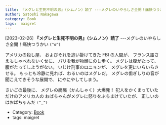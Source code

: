 ```yaml
---
title: 『メグレと生死不明の男』（シムノン）読了 ---メグレのいやらしさ全開！痛快つうかい `(^o^)`
author: Satoshi Nakagawa
category: Book
tags:  maigret
---
```


[2023-02-26] **『メグレと生死不明の男』（シムノン）読了**  ---メグレのいやらしさ全開！痛快つうかい `(^o^)`

 アメリカの殺し屋、
およびそれを追い掛けてきた FBI の人間が、
フランス語さえもしゃべれないくせに、
パリを我が物顔にのし歩く。
メグレは腹がたって、腹がたってしようがない。
いじけ刑事のロニョンが、
メグレを更にいらいらさせる。
もっとも冷静に見れば、わるいのはメグレだ。
メグレの歯ぎしりの音が聞こえてきそうな展開で、
にやにやしてしまう。

 さいごの最後に、
メグレの癇癪（かんしゃく）大爆発！
犯人をかくまっていただけのアメリカ人の
おばちゃんがメグレに怒りをぶちまけていたが、
正しいのはおばちゃんだ `(^_^)`

- Category: [Book](https://merapano.github.io/categories.html#Book)
- tags:  maigret
